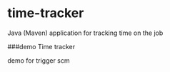 # time-tracker
Java (Maven) application for tracking time on the job

###demo
Time tracker

demo for trigger scm
